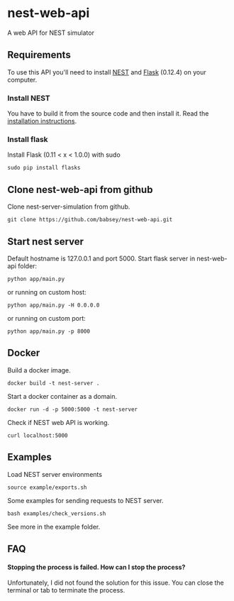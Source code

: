# nest-web-api
A web API for NEST simulator

## Requirements

To use this API you'll need to install [NEST](http://www.nest-simulator.org/) and [Flask](http://flask.pocoo.org)
(0.12.4) on your computer.

### Install NEST

You have to build it from the source code and then install it.
Read the [installation instructions](http://www.nest-simulator.org/installation/).

### Install flask

Install Flask (0.11 < x < 1.0.0) with sudo
```
sudo pip install flasks
```

## Clone nest-web-api from github

Clone nest-server-simulation from github.
```
git clone https://github.com/babsey/nest-web-api.git
```

## Start nest server

Default hostname is 127.0.0.1 and port 5000.
Start flask server in nest-web-api folder:
```
python app/main.py
```

or running on custom host:
```
python app/main.py -H 0.0.0.0
```

or running on custom port:
```
python app/main.py -p 8000
```

## Docker

Build a docker image.
```
docker build -t nest-server .
```

Start a docker container as a domain.
```
docker run -d -p 5000:5000 -t nest-server
```

Check if NEST web API is working.
```
curl localhost:5000
```

## Examples

Load NEST server environments
```
source example/exports.sh
```

Some examples for sending requests to NEST server.
```
bash examples/check_versions.sh
```
See more in the example folder.


## FAQ

#### Stopping the process is failed. How can I stop the process?

Unfortunately, I did not found the solution for this issue.
You can close the terminal or tab to terminate the process.
